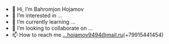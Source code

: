 - 👋 Hi, I’m Bahromjon Hojamov
- 👀 I’m interested in ...
- 🌱 I’m currently learning ...
- 💞️ I’m looking to collaborate on ...
- 📫 How to reach me ...hojamov9494@mail.ru(+79915441454)

<!---
BahromjonH/BahromjonH is a ✨ special ✨ repository because its `README.md` (this file) appears on your GitHub profile.
You can click the Preview link to take a look at your changes.
--->
